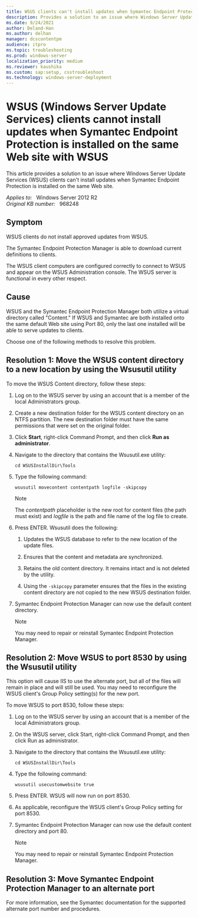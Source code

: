 ```yaml
---
title: WSUS clients can't install updates when Symantec Endpoint Protection is installed on the same Web site with WSUS
description: Provides a solution to an issue where Windows Server Update Services (WSUS) clients can't install updates when Symantec Endpoint Protection is installed on the same Web site.
ms.date: 9/24/2021
author: Deland-Han
ms.author: delhan
manager: dcscontentpm
audience: itpro
ms.topic: troubleshooting
ms.prod: windows-server
localization_priority: medium
ms.reviewer: kaushika
ms.custom: sap:setup, csstroubleshoot
ms.technology: windows-server-deployment
---
```

# WSUS (Windows Server Update Services) clients cannot install updates when Symantec Endpoint Protection is installed on the same Web site with WSUS

This article provides a solution to an issue where Windows Server Update Services (WSUS) clients can't install updates when Symantec Endpoint Protection is installed on the same Web site.

_Applies to:_ &nbsp; Windows Server 2012 R2  
_Original KB number:_ &nbsp; 968248

## Symptom

WSUS clients do not install approved updates from WSUS.

The Symantec Endpoint Protection Manager is able to download current definitions to clients.

The WSUS client computers are configured correctly to connect to WSUS and appear on the WSUS Administration console. The WSUS server is functional in every other respect.

## Cause

WSUS and the Symantec Endpoint Protection Manager both utilize a virtual directory called "Content." If WSUS and Symantec are both installed onto the same default Web site using Port 80, only the last one installed will be able to serve updates to clients.

Choose one of the following methods to resolve this problem.

## Resolution 1: Move the WSUS content directory to a new location by using the Wsusutil utility

To move the WSUS Content directory, follow these steps:

1. Log on to the WSUS server by using an account that is a member of the local Administrators group.

2. Create a new destination folder for the WSUS content directory on an NTFS partition. The new destination folder must have the same permissions that were set on the original folder.

3. Click **Start**, right-click Command Prompt, and then click **Run as administrator**.

4. Navigate to the directory that contains the Wsusutil.exe utility:

    `cd WSUSInstallDir\Tools`

5. Type the following command:

    ```console
    wsusutil movecontent contentpath logfile -skipcopy
    ```

    > [!NOTE]
    > The *contentpath* placeholder is the new root for content files (the path must exist) and *logfile* is the path and file name of the log file to create.

6. Press ENTER. Wsusutil does the following:

    1. Updates the WSUS database to refer to the new location of the update files.

    2. Ensures that the content and metadata are synchronized.

    3. Retains the old content directory. It remains intact and is not deleted by the utility.

    4. Using the `-skipcopy` parameter ensures that the files in the existing content directory are not copied to the new WSUS destination folder.

7. Symantec Endpoint Protection Manager can now use the default content directory.

    > [!NOTE]
    > You may need to repair or reinstall Symantec Endpoint Protection Manager.

## Resolution 2: Move WSUS to port 8530 by using the Wsusutil utility

This option will cause IIS to use the alternate port, but all of the files will remain in place and will still be used. You may need to reconfigure the WSUS client's Group Policy setting(s) for the new port.

To move WSUS to port 8530, follow these steps:

1. Log on to the WSUS server by using an account that is a member of the local Administrators group.

2. On the WSUS server, click Start, right-click Command Prompt, and then click Run as administrator.

3. Navigate to the directory that contains the Wsusutil.exe utility:

    `cd WSUSInstallDir\Tools`

4. Type the following command:

    ```console
    wsusutil usecustomwebsite true
    ```

5. Press ENTER. WSUS will now run on port 8530.

6. As applicable, reconfigure the WSUS client's Group Policy setting for port 8530.

7. Symantec Endpoint Protection Manager can now use the default content directory and port 80.

    > [!NOTE]
    > You may need to repair or reinstall Symantec Endpoint Protection Manager.

## Resolution 3: Move Symantec Endpoint Protection Manager to an alternate port

For more information, see the Symantec documentation for the supported alternate port number and procedures.
